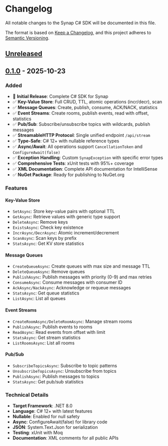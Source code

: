 # Changelog

All notable changes to the Synap C# SDK will be documented in this file.

The format is based on [Keep a Changelog](https://keepachangelog.com/en/1.0.0/),
and this project adheres to [Semantic Versioning](https://semver.org/spec/v2.0.0.html).

## [Unreleased]

## [0.1.0] - 2025-10-23

### Added
- 🎉 **Initial Release**: Complete C# SDK for Synap
- ✅ **Key-Value Store**: Full CRUD, TTL, atomic operations (incr/decr), scan
- ✅ **Message Queues**: Create, publish, consume, ACK/NACK, statistics
- ✅ **Event Streams**: Create rooms, publish events, read with offset, statistics
- ✅ **Pub/Sub**: Subscribe/unsubscribe topics with wildcards, publish messages
- ✅ **StreamableHTTP Protocol**: Single unified endpoint `/api/stream`
- ✅ **Type-Safe**: C# 12+ with nullable reference types
- ✅ **Async/Await**: All operations support `CancellationToken` and `ConfigureAwait(false)`
- ✅ **Exception Handling**: Custom `SynapException` with specific error types
- ✅ **Comprehensive Tests**: xUnit tests with 95%+ coverage
- ✅ **XML Documentation**: Complete API documentation for IntelliSense
- ✅ **NuGet Package**: Ready for publishing to NuGet.org

### Features

#### Key-Value Store
- `SetAsync`: Store key-value pairs with optional TTL
- `GetAsync`: Retrieve values with generic type support
- `DeleteAsync`: Remove keys
- `ExistsAsync`: Check key existence
- `IncrAsync/DecrAsync`: Atomic increment/decrement
- `ScanAsync`: Scan keys by prefix
- `StatsAsync`: Get KV store statistics

#### Message Queues
- `CreateQueueAsync`: Create queues with max size and message TTL
- `DeleteQueueAsync`: Remove queues
- `PublishAsync`: Publish messages with priority (0-9) and max retries
- `ConsumeAsync`: Consume messages with consumer ID
- `AckAsync/NackAsync`: Acknowledge or requeue messages
- `StatsAsync`: Get queue statistics
- `ListAsync`: List all queues

#### Event Streams
- `CreateRoomAsync/DeleteRoomAsync`: Manage stream rooms
- `PublishAsync`: Publish events to rooms
- `ReadAsync`: Read events from offset with limit
- `StatsAsync`: Get stream statistics
- `ListRoomsAsync`: List all rooms

#### Pub/Sub
- `SubscribeTopicsAsync`: Subscribe to topic patterns
- `UnsubscribeTopicsAsync`: Unsubscribe from topics
- `PublishAsync`: Publish messages to topics
- `StatsAsync`: Get pub/sub statistics

### Technical Details
- **Target Framework**: .NET 8.0
- **Language**: C# 12+ with latest features
- **Nullable**: Enabled for null safety
- **Async**: ConfigureAwait(false) for library code
- **JSON**: System.Text.Json for serialization
- **Testing**: xUnit with Moq
- **Documentation**: XML comments for all public APIs

[unreleased]: https://github.com/hivellm/hivellm/compare/synap-csharp-v0.1.0...HEAD
[0.1.0]: https://github.com/hivellm/hivellm/releases/tag/synap-csharp-v0.1.0

